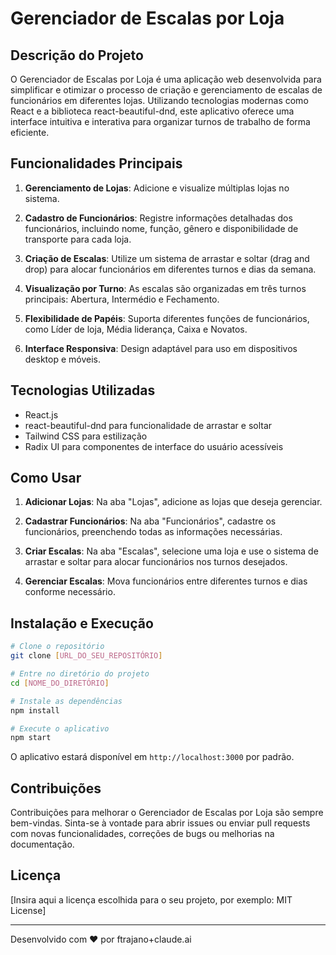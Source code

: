 # Gerenciador de Escalas por Loja

## Descrição do Projeto

O Gerenciador de Escalas por Loja é uma aplicação web desenvolvida para simplificar e otimizar o processo de criação e gerenciamento de escalas de funcionários em diferentes lojas. Utilizando tecnologias modernas como React e a biblioteca react-beautiful-dnd, este aplicativo oferece uma interface intuitiva e interativa para organizar turnos de trabalho de forma eficiente.

## Funcionalidades Principais

1. **Gerenciamento de Lojas**: Adicione e visualize múltiplas lojas no sistema.

2. **Cadastro de Funcionários**: Registre informações detalhadas dos funcionários, incluindo nome, função, gênero e disponibilidade de transporte para cada loja.

3. **Criação de Escalas**: Utilize um sistema de arrastar e soltar (drag and drop) para alocar funcionários em diferentes turnos e dias da semana.

4. **Visualização por Turno**: As escalas são organizadas em três turnos principais: Abertura, Intermédio e Fechamento.

5. **Flexibilidade de Papéis**: Suporta diferentes funções de funcionários, como Líder de loja, Média liderança, Caixa e Novatos.

6. **Interface Responsiva**: Design adaptável para uso em dispositivos desktop e móveis.

## Tecnologias Utilizadas

- React.js
- react-beautiful-dnd para funcionalidade de arrastar e soltar
- Tailwind CSS para estilização
- Radix UI para componentes de interface do usuário acessíveis

## Como Usar

1. **Adicionar Lojas**: Na aba "Lojas", adicione as lojas que deseja gerenciar.

2. **Cadastrar Funcionários**: Na aba "Funcionários", cadastre os funcionários, preenchendo todas as informações necessárias.

3. **Criar Escalas**: Na aba "Escalas", selecione uma loja e use o sistema de arrastar e soltar para alocar funcionários nos turnos desejados.

4. **Gerenciar Escalas**: Mova funcionários entre diferentes turnos e dias conforme necessário.

## Instalação e Execução

```bash
# Clone o repositório
git clone [URL_DO_SEU_REPOSITÓRIO]

# Entre no diretório do projeto
cd [NOME_DO_DIRETÓRIO]

# Instale as dependências
npm install

# Execute o aplicativo
npm start
```

O aplicativo estará disponível em `http://localhost:3000` por padrão.

## Contribuições

Contribuições para melhorar o Gerenciador de Escalas por Loja são sempre bem-vindas. Sinta-se à vontade para abrir issues ou enviar pull requests com novas funcionalidades, correções de bugs ou melhorias na documentação.

## Licença

[Insira aqui a licença escolhida para o seu projeto, por exemplo: MIT License]

---

Desenvolvido com ❤️ por ftrajano+claude.ai
